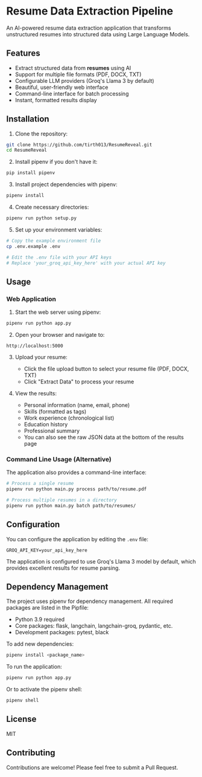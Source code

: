 # Resume Data Extraction Pipeline

An AI-powered resume data extraction application that transforms unstructured resumes into structured data using Large Language Models.

## Features

- Extract structured data from **resumes** using AI
- Support for multiple file formats (PDF, DOCX, TXT)
- Configurable LLM providers (Groq's Llama 3 by default)
- Beautiful, user-friendly web interface
- Command-line interface for batch processing
- Instant, formatted results display

## Installation

1. Clone the repository:
```bash
git clone https://github.com/tirth013/ResumeReveal.git
cd ResumeReveal
```

2. Install pipenv if you don't have it:
```bash
pip install pipenv
```

3. Install project dependencies with pipenv:
```bash
pipenv install
```

4. Create necessary directories:
```bash
pipenv run python setup.py
```

5. Set up your environment variables:
```bash
# Copy the example environment file
cp .env.example .env

# Edit the .env file with your API keys
# Replace 'your_groq_api_key_here' with your actual API key
```

## Usage

### Web Application

1. Start the web server using pipenv:
```bash
pipenv run python app.py
```

2. Open your browser and navigate to:
```
http://localhost:5000
```

3. Upload your resume:
   - Click the file upload button to select your resume file (PDF, DOCX, TXT)
   - Click "Extract Data" to process your resume
   
4. View the results:
   - Personal information (name, email, phone)
   - Skills (formatted as tags)
   - Work experience (chronological list)
   - Education history
   - Professional summary
   - You can also see the raw JSON data at the bottom of the results page

### Command Line Usage (Alternative)

The application also provides a command-line interface:

```bash
# Process a single resume
pipenv run python main.py process path/to/resume.pdf

# Process multiple resumes in a directory
pipenv run python main.py batch path/to/resumes/
```

## Configuration

You can configure the application by editing the `.env` file:

```
GROQ_API_KEY=your_api_key_here
```

The application is configured to use Groq's Llama 3 model by default, which provides excellent results for resume parsing.

## Dependency Management

The project uses pipenv for dependency management. All required packages are listed in the Pipfile:

- Python 3.9 required
- Core packages: flask, langchain, langchain-groq, pydantic, etc.
- Development packages: pytest, black

To add new dependencies:
```bash
pipenv install <package_name>
```

To run the application:
```bash
pipenv run python app.py
```

Or to activate the pipenv shell:
```bash
pipenv shell
```


## License

MIT

## Contributing

Contributions are welcome! Please feel free to submit a Pull Request. 
